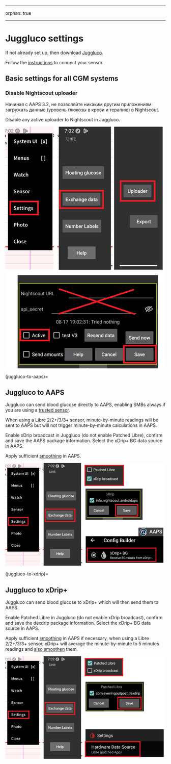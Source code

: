 - - -
orphan: true

- - -

# Juggluco settings

If not already set up, then download [Juggluco](https://www.juggluco.nl/Juggluco/download.html).

Follow the [instructions](https://www.juggluco.nl/Jugglucohelp/introhelp.html) to connect your sensor.

## Basic settings for all CGM systems

### Disable Nightscout uploader

Начиная с AAPS 3.2, не позволяйте никаким другим приложениям загружать данные (уровень глюкозы в крови и терапию) в Nightscout.

Disable any active uploader to Nightscout in Juggluco.

![Disable Nightscout Upload](../images/juggluco/DisableNightscoutUpload.png)

(juggluco-to-aaps)=

## Juggluco to AAPS

Juggluco can send blood glucose directly to AAPS, enabling SMBs always if you are using a [trusted sensor](#GettingStarted-TrustedBGSource).

When using a Libre 2/2+/3/3+ sensor, minute-by-minute readings will be sent to AAPS but will not trigger minute-by-minute calculations in AAPS.

Enable xDrip broadcast in Juggluco (do not enable Patched Libre), confirm and save the AAPS package information. Select the xDrip+ BG data source in AAPS.

Apply sufficient [smoothing](./SmoothingBloodGlucoseData.md) in AAPS.

![Juggluco to AAPS](../images/juggluco/Juggluco-AAPS.png)

(juggluco-to-xdrip)=

## Juggluco to xDrip+

Juggluco can send blood glucose to xDrip+ which will then send them to AAPS.

Enable Patched Libre in Juggluco (do not enable xDrip broadcast), confirm and save the dexdrip package information. Select the xDrip+ BG data source in AAPS.

Apply sufficient [smoothing](./SmoothingBloodGlucoseData.md) in AAPS if necessary, when using a Libre 2/2+/3/3+ sensor, xDrip+ will average the minute-by-minute to 5 minutes readings and [also smoothen](#libre2-value-smoothing-raw-values) them.

![Juggluco to xDrip+](../images/juggluco/Juggluco-xDrip+.png)
